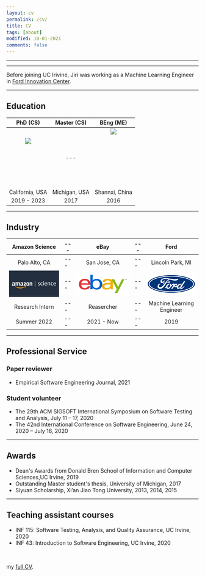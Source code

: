 ```yaml
---
layout: cv
permalink: /cv/
title: CV
tags: [about]
modified: 10-01-2021
comments: false
---
```

________
_______

Before joining UC Irivine, Jiri was working as a Machine Learning Engineer in <a href="https://corporate.ford.com/careers/silicon-valley.html" target="_blank">Ford Innovation Center</a>.

_______

## Education


PhD (CS)                   |         Master (CS)         |          BEng (ME)
:-------------------------:| :-------------------------: |  :-------------------------:
<img src="{{ site.baseurl }}/images/uci_logo.png" class="img-thumbnail" style="min-height:100px; height:150px;"> | --- |   <img src="{{ site.baseurl }}/images/um.png" class="img-thumbnail" style="min-height:150px; height:100px;"> | --- |  <img src="{{ site.baseurl }}/images/Xian_Jiaotong_University.png" class="img-thumbnail" style="min-height:100px; height:150px;">
California, USA            |         Michigan, USA       |         Shannxi, China
2019 - 2023                |         2017                |         2016


_______
## Industry


Amazon Science             | --- |        eBay                | --- |         Ford
:-------------------------:| --- |:-------------------------: | --- | :-------------------------:
Palo Alto, CA              | --- |        San Jose, CA        | --- |        Lincoln Park, MI
<img src=./images/amazon.png width="200"> | --- |   <img src=./images/EBay_logo.png width="200"> | --- |  <img src=./images/ford-logo.png width="200">
Research Intern            | --- |        Reasercher          | --- |       Machine Learning Engineer
Summer 2022                | --- |        2021 - Now          | --- |        2019


_______

## Professional Service

### Paper reviewer
- Empirical Software Engineering Journal, 2021

### Student volunteer
- The 29th ACM SIGSOFT International Symposium on Software Testing and Analysis, July 11 – 17, 2020
- The 42nd International Conference on Software Engineering, June 24, 2020 – July 16, 2020

_______

## Awards

- Dean's Awards from Donald Bren School of Information and Computer Sciences,UC Irvine,  2019
- Outstanding Master student's thesis, University of Michigan, 2017
- Siyuan Scholarship, Xi’an Jiao Tong University, 2013, 2014, 2015

_______

## Teaching assistant courses

- INF 115: Software Testing, Analysis, and Quality Assurance, UC Irvine, 2020
- INF 43:  Introduction to Software Engineering, UC Irvine, 2020

<br />

my <a href="https://github.com/Jirigesi/Jirigesi.github.io/blob/master/CV.pdf">full CV</a>.

<br />
